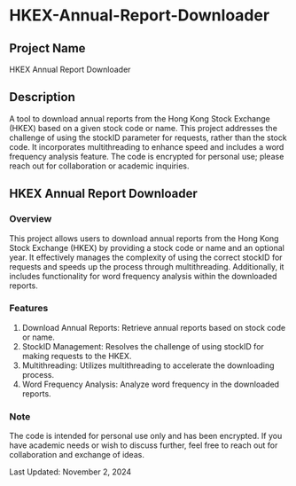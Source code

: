 # HKEX-Annual-Report-Downloader

## Project Name
HKEX Annual Report Downloader

## Description
A tool to download annual reports from the Hong Kong Stock Exchange (HKEX) based on a given stock code or name. This project addresses the challenge of using the stockID parameter for requests, rather than the stock code. It incorporates multithreading to enhance speed and includes a word frequency analysis feature. The code is encrypted for personal use; please reach out for collaboration or academic inquiries.

## HKEX Annual Report Downloader
### Overview
This project allows users to download annual reports from the Hong Kong Stock Exchange (HKEX) by providing a stock code or name and an optional year. It effectively manages the complexity of using the correct stockID for requests and speeds up the process through multithreading. Additionally, it includes functionality for word frequency analysis within the downloaded reports.

### Features
1. Download Annual Reports: Retrieve annual reports based on stock code or name.
2. StockID Management: Resolves the challenge of using stockID for making requests to the HKEX.
3. Multithreading: Utilizes multithreading to accelerate the downloading process.
4. Word Frequency Analysis: Analyze word frequency in the downloaded reports.

### Note
The code is intended for personal use only and has been encrypted. If you have academic needs or wish to discuss further, feel free to reach out for collaboration and exchange of ideas.

Last Updated: November 2, 2024 
